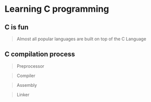 # Learning C programming

## C is fun
>Almost all popular languages are built on top of the C Language


## C compilation process
>Preprocessor

>Compiler

>Assembly 

>Linker 
